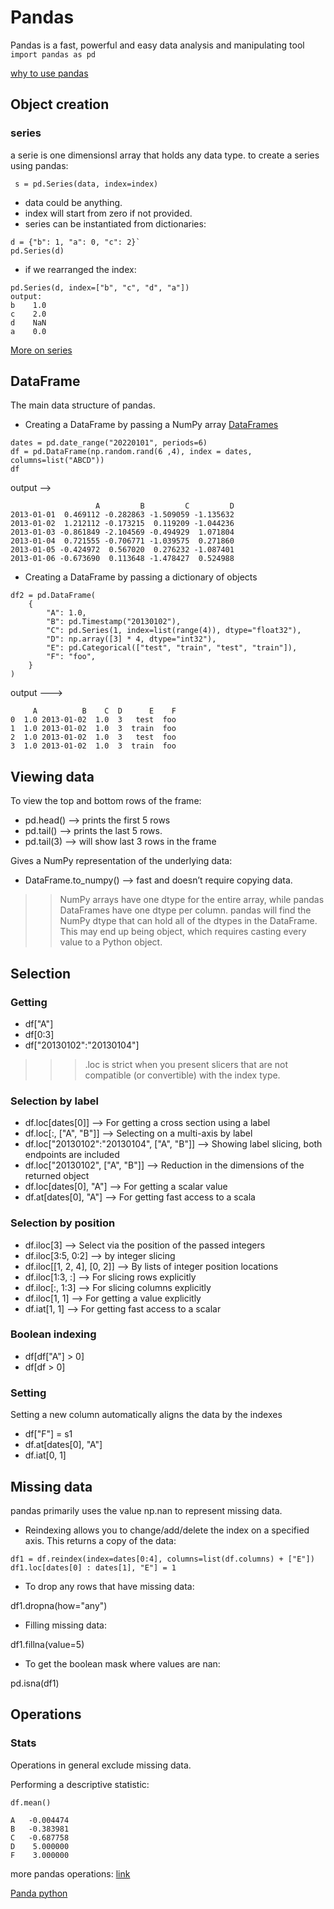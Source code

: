 # Pandas
Pandas is a fast, powerful and easy data analysis and manipulating tool
`import pandas as pd`

[why to use pandas](https://realpython.com/lessons/pandas-dataframe-overview/)

## Object creation
### series
a serie is one dimensionsl array that holds any data type.
to create a series using pandas:

` s = pd.Series(data, index=index)`

- data could be anything.
- index will start from zero if not provided.
- series can be instantiated from dictionaries:

```
d = {"b": 1, "a": 0, "c": 2}`
pd.Series(d)
```

- if we rearranged the index:
```
pd.Series(d, index=["b", "c", "d", "a"])
output:
b    1.0
c    2.0
d    NaN
a    0.0
```
[More on series](https://pandas.pydata.org/pandas-docs/stable/user_guide/10min.html)

## DataFrame
The main data structure of pandas.
- Creating a DataFrame by passing a NumPy array
[DataFrames](https://realpython.com/lessons/introduction-pandas-dataframe/)
```
dates = pd.date_range("20220101", periods=6)
df = pd.DataFrame(np.random.rand(6 ,4), index = dates, columns=list("ABCD"))
df
```
output --> 
```
                   A         B         C         D
2013-01-01  0.469112 -0.282863 -1.509059 -1.135632
2013-01-02  1.212112 -0.173215  0.119209 -1.044236
2013-01-03 -0.861849 -2.104569 -0.494929  1.071804
2013-01-04  0.721555 -0.706771 -1.039575  0.271860
2013-01-05 -0.424972  0.567020  0.276232 -1.087401
2013-01-06 -0.673690  0.113648 -1.478427  0.524988
```
- Creating a DataFrame by passing a dictionary of objects
```
df2 = pd.DataFrame(
    {
        "A": 1.0,
        "B": pd.Timestamp("20130102"),
        "C": pd.Series(1, index=list(range(4)), dtype="float32"),
        "D": np.array([3] * 4, dtype="int32"),
        "E": pd.Categorical(["test", "train", "test", "train"]),
        "F": "foo",
    }
)

```
output --->
```
     A          B    C  D      E    F
0  1.0 2013-01-02  1.0  3   test  foo
1  1.0 2013-01-02  1.0  3  train  foo
2  1.0 2013-01-02  1.0  3   test  foo
3  1.0 2013-01-02  1.0  3  train  foo
```

## Viewing data
To view the top and bottom rows of the frame:
- pd.head()  --> prints the first 5 rows
- pd.tail() --> prints the last 5 rows.
- pd.tail(3) --> will show last 3 rows in the frame 

Gives a NumPy representation of the underlying data:
- DataFrame.to_numpy() -->  fast and doesn’t require copying data.
>> NumPy arrays have one dtype for the entire array, while pandas DataFrames have one dtype per column.
pandas will find the NumPy dtype that can hold all of the dtypes in the DataFrame. This may end up being object, which requires casting every value to a Python object.

## Selection
### Getting
- df["A"]
- df[0:3]
- df["20130102":"20130104"]

>>> .loc is strict when you present slicers that are not compatible (or convertible) with the index type.

### Selection by label
- df.loc[dates[0]] --> For getting a cross section using a label
- df.loc[:, ["A", "B"]] --> Selecting on a multi-axis by label
- df.loc["20130102":"20130104", ["A", "B"]] --> Showing label slicing, both endpoints are included
- df.loc["20130102", ["A", "B"]] --> Reduction in the dimensions of the returned object
- df.loc[dates[0], "A"] --> For getting a scalar value
- df.at[dates[0], "A"] --> For getting fast access to a scala


### Selection by position
- df.iloc[3] --> Select via the position of the passed integers
- df.iloc[3:5, 0:2] --> by integer slicing
- df.iloc[[1, 2, 4], [0, 2]] --> By lists of integer position locations
- df.iloc[1:3, :] --> For slicing rows explicitly
- df.iloc[:, 1:3] --> For slicing columns explicitly
- df.iloc[1, 1] --> For getting a value explicitly
- df.iat[1, 1] --> For getting fast access to a scalar


### Boolean indexing
- df[df["A"] > 0]
- df[df > 0]

### Setting
Setting a new column automatically aligns the data by the indexes
- df["F"] = s1
- df.at[dates[0], "A"]
- df.iat[0, 1]

## Missing data
pandas primarily uses the value np.nan to represent missing data.
- Reindexing allows you to change/add/delete the index on a specified axis. This returns a copy of the data:
```
df1 = df.reindex(index=dates[0:4], columns=list(df.columns) + ["E"])
df1.loc[dates[0] : dates[1], "E"] = 1
```

- To drop any rows that have missing data:

 df1.dropna(how="any")

- Filling missing data:

df1.fillna(value=5)
 
- To get the boolean mask where values are nan:

pd.isna(df1)

## Operations
### Stats
Operations in general exclude missing data.

Performing a descriptive statistic:

```
df.mean()
 
A   -0.004474
B   -0.383981
C   -0.687758
D    5.000000
F    3.000000
```

more pandas operations: [link](https://pandas.pydata.org/pandas-docs/stable/user_guide/10min.html#selection-by-label)


[Panda python](https://www.youtube.com/watch?v=dcqPhpY7tWk&t=391s&ab_channel=PythonProgrammer)

